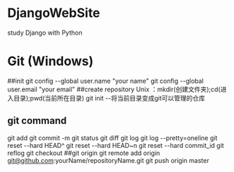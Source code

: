 # DjangoWebSite
study Django with Python
# Git (Windows)
##init
git config --global user.name "your name"
git config --global user.email "your email"
##create repository
Unix ：mkdir(创建文件夹);cd(进入目录);pwd(当前所在目录)
git init  --将当前目录变成git可以管理的仓库
## git command
git add
git commit -m
git status
git diff
git log
git log --pretty=oneline
git reset --hard HEAD^
git reset --hard HEAD~n
git reset --hard commit_id
git reflog
git checkout
##git origin
git remote add origin git@github.com:yourName/repositoryName.git
git push origin master  

